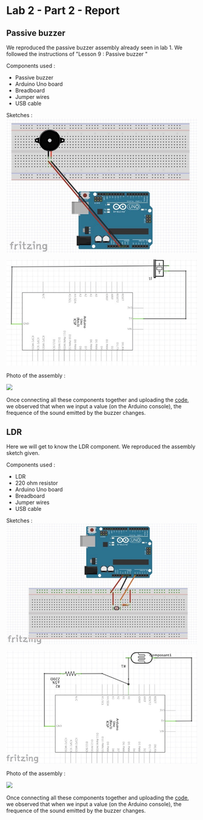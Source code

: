# Lab 2 -  Part 2 -  Report

## Passive buzzer 
We reproduced the passive buzzer assembly already seen in lab 1.
We followed the instructions of "Lesson 9 : Passive buzzer "

Components used : 
- Passive buzzer
- Arduino Uno board
- Breadboard
- Jumper wires 
- USB cable 


Sketches : 
![](Buzzer_Sketch.png?raw=true)



![](Buzzer_Schematic.png?raw=true)


Photo of the assembly :

![](Photo_Buzzer.png?raw=true)



Once connecting all these components together and uploading the [code](Buzzer_Code.ino), we observed that when we input a value (on the Arduino console), the frequence of the sound emitted by the buzzer changes.





## LDR 
Here we will get to know the LDR component. We reproduced the assembly sketch given.

Components used : 
- LDR
- 220 ohm resistor
- Arduino Uno board
- Breadboard
- Jumper wires 
- USB cable 


Sketches : 
![](LDR_Sketch.png?raw=true)



![](LDR_Schematic.png?raw=true)


Photo of the assembly :

![](Photo_LDR.png?raw=true)



Once connecting all these components together and uploading the [code](LDR_Code.ino), we observed that when we input a value (on the Arduino console), the frequence of the sound emitted by the buzzer changes.

